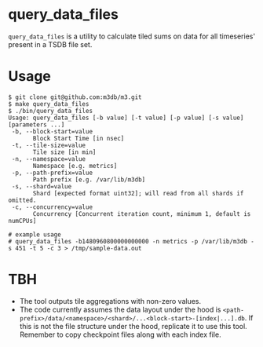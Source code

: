 # query_data_files

`query_data_files` is a utility to calculate tiled sums on data for all timeseries' present in a TSDB file set.

# Usage
```
$ git clone git@github.com:m3db/m3.git
$ make query_data_files
$ ./bin/query_data_files
Usage: query_data_files [-b value] [-t value] [-p value] [-s value] [parameters ...]
 -b, --block-start=value
       Block Start Time [in nsec]
 -t, --tile-size=value
       Tile size [in min]
 -n, --namespace=value
       Namespace [e.g. metrics]
 -p, --path-prefix=value
       Path prefix [e.g. /var/lib/m3db]
 -s, --shard=value
       Shard [expected format uint32]; will read from all shards if omitted.
 -c, --concurrency=value
       Concurrency [Concurrent iteration count, minimum 1, default is numCPUs]

# example usage
# query_data_files -b1480960800000000000 -n metrics -p /var/lib/m3db -s 451 -t 5 -c 3 > /tmp/sample-data.out
```

# TBH
- The tool outputs tile aggregations with non-zero values.
- The code currently assumes the data layout under the hood is `<path-prefix>/data/<namespace>/<shard>/...<block-start>-[index|...].db`. If this is not the file structure under the hood, replicate it to use this tool. Remember to copy checkpoint files along with each index file.
